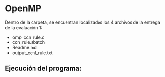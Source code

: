 # OpenMP

Dentro de la carpeta, se encuentran localizados los 4 archivos de la entrega de la evaluación 1:

- omp_ccn_rule.c
- ccn_rule.sbatch
- Readme.md
- output_ccnl_rule.txt

## Ejecución del programa:

